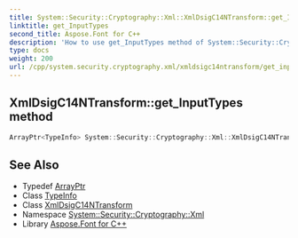 ```yaml
---
title: System::Security::Cryptography::Xml::XmlDsigC14NTransform::get_InputTypes method
linktitle: get_InputTypes
second_title: Aspose.Font for C++
description: 'How to use get_InputTypes method of System::Security::Cryptography::Xml::XmlDsigC14NTransform class in C++.'
type: docs
weight: 200
url: /cpp/system.security.cryptography.xml/xmldsigc14ntransform/get_inputtypes/
---
```

## XmlDsigC14NTransform::get_InputTypes method




```cpp
ArrayPtr<TypeInfo> System::Security::Cryptography::Xml::XmlDsigC14NTransform::get_InputTypes() override
```

## See Also

* Typedef [ArrayPtr](../../../system/arrayptr/)
* Class [TypeInfo](../../../system/typeinfo/)
* Class [XmlDsigC14NTransform](../)
* Namespace [System::Security::Cryptography::Xml](../../)
* Library [Aspose.Font for C++](../../../)
